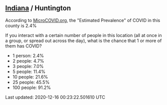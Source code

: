 
## [Indiana](/united-states/indiana) / Huntington

According to [MicroCOVID.org](http://microcovid.org),
the "Estimated Prevalence" of COVID in this county is 2.4%

If you interact with a certain number of people in this location
(all at once in a group, or spread out across the day), what is the chance that
1 or more of them has COVID?

- 1 person: 2.4%
- 2 people: 4.7%
- 3 people: 7.0%
- 5 people: 11.4%
- 10 people: 21.6%
- 25 people: 45.5%
- 100 people: 91.2%

Last updated: 2020-12-16 00:23:22.501610 UTC

